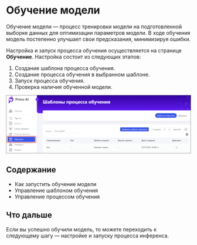 # Обучение модели

Обучение модели — процесс тренировки модели на подготовленной выборке данных для оптимизации параметров модели. В ходе обучения модель постепенно улучшает свои предсказания, минимизируя ошибки. 

Настройка и запуск процесса обучения осуществляется на странице **Обучение**. Настройка состоит из следующих этапов:
1. Создание шаблона процесса обучения.
2. Создание процесса обучения в выбранном шаблоне.
3. Запуск процесса обучения.
4. Проверка наличия обученной модели.

![](<../../../../.gitbook/assets1/primo-ai//user-guide/training-model-page.png>)

## Содержание

* Как запустить обучение модели
* Управление шаблоном обучения
* Управление процессом обучения

## Что дальше

Если вы успешно обучили модель, то можете переходить к следующему шагу — настройке и запуску процесса инференса. 
